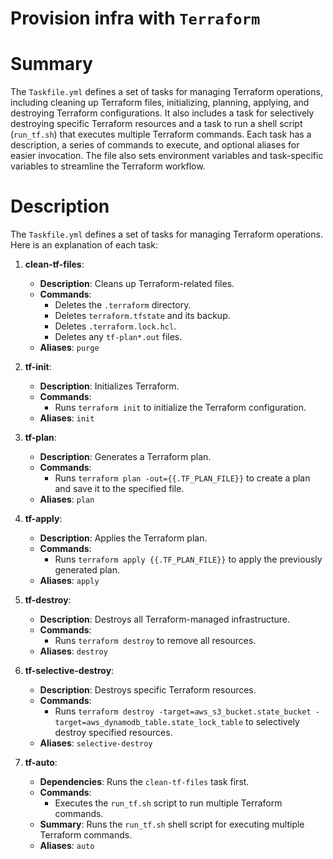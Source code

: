 Provision infra with `Terraform`
==================================

# Summary

The `Taskfile.yml` defines a set of tasks for managing Terraform operations, including cleaning up Terraform files,
initializing, planning, applying, and destroying Terraform configurations. It also includes a task for selectively
destroying specific Terraform resources and a task to run a shell script (`run_tf.sh`) that executes multiple Terraform
commands. Each task has a description, a series of commands to execute, and optional aliases for easier invocation. The
file also sets environment variables and task-specific variables to streamline the Terraform workflow.

# Description

The `Taskfile.yml` defines a set of tasks for managing Terraform operations. Here is an explanation of each task:

1. **clean-tf-files**:
    - **Description**: Cleans up Terraform-related files.
    - **Commands**:
        - Deletes the `.terraform` directory.
        - Deletes `terraform.tfstate` and its backup.
        - Deletes `.terraform.lock.hcl`.
        - Deletes any `tf-plan*.out` files.
    - **Aliases**: `purge`

2. **tf-init**:
    - **Description**: Initializes Terraform.
    - **Commands**:
        - Runs `terraform init` to initialize the Terraform configuration.
    - **Aliases**: `init`

3. **tf-plan**:
    - **Description**: Generates a Terraform plan.
    - **Commands**:
        - Runs `terraform plan -out={{.TF_PLAN_FILE}}` to create a plan and save it to the specified file.
    - **Aliases**: `plan`

4. **tf-apply**:
    - **Description**: Applies the Terraform plan.
    - **Commands**:
        - Runs `terraform apply {{.TF_PLAN_FILE}}` to apply the previously generated plan.
    - **Aliases**: `apply`

5. **tf-destroy**:
    - **Description**: Destroys all Terraform-managed infrastructure.
    - **Commands**:
        - Runs `terraform destroy` to remove all resources.
    - **Aliases**: `destroy`

6. **tf-selective-destroy**:
    - **Description**: Destroys specific Terraform resources.
    - **Commands**:
        - Runs `terraform destroy -target=aws_s3_bucket.state_bucket -target=aws_dynamodb_table.state_lock_table` to
          selectively destroy specified resources.
    - **Aliases**: `selective-destroy`

7. **tf-auto**:
    - **Dependencies**: Runs the `clean-tf-files` task first.
    - **Commands**:
        - Executes the `run_tf.sh` script to run multiple Terraform commands.
    - **Summary**: Runs the `run_tf.sh` shell script for executing multiple Terraform commands.
    - **Aliases**: `auto`
